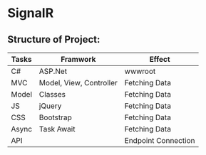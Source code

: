 # SignalR


## Structure of Project:
|   Tasks     |   Framwork    |  Effect  |
|-----|--------|-------|
|C#  |  ASP.Net   | wwwroot
|MVC |  Model, View, Controller   | Fetching Data
|Model |  Classes   | Fetching Data
|JS |  jQuery   | Fetching Data
| CSS |  Bootstrap   | Fetching Data
| Async |  Task Await   | Fetching Data
| API |    | Endpoint Connection

